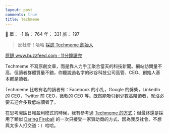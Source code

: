 ```yaml
---
layout: post
comments: true
title: Techmeme
---
```


:space_invader: 單： -1 婚： 764 年： 331 旅： 197

>反社會！哈哈
[採訪 Techmeme 創始人](https://wanqu.co/p/4829)

[原鏈 www.buzzfeed.com · 11分鐘讀完](https://www.buzzfeed.com/charliewarzel/meet-the-man-who-shapes-techs-narrative?utm_source=wanqu.co&utm_campaign=Wanqu+Daily&utm_medium=rss)

Techmeme 不寫原創文章，而是靠人力手工聚合當天的科技新聞。網站訪問量不高，但讀者群體質量不錯，你聽說過名字的矽谷科技公司高管、CEO、創始人基本都是讀者。

Techmeme 比較有名的讀者有：Facebook 的小扎，Google 的劈柴，LinkedIn 的 CEO，Twitter 前 CEO，微軟的 CEO 等。既然能吸引到少數高階讀者，就沒必要去迎合多數低端讀者了。

在思考灣區日報盈利模式的時候，我有參考過 [Techmeme 的方式](http://techmeme.com/sponsor)；但最終還是採用了類似 [Daring Fireball](https://daringfireball.net/feeds/sponsors/) 的一次只接受一家贊助商的方式，因為我反社會、不想與太多人打交道：）哈哈。
